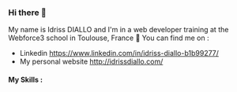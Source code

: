 ### Hi there 👋

My name is Idriss DIALLO and I'm in a web developer training at the Webforce3 school in Toulouse, France :wedding:
You can find me on :
- Linkedin https://www.linkedin.com/in/idriss-diallo-b1b99277/
- My personal website http://idrissdiallo.com/

#### My Skills :
